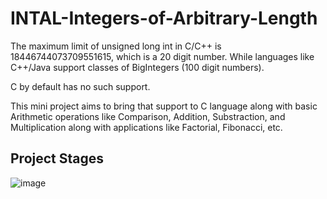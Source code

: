 # INTAL-Integers-of-Arbitrary-Length
The maximum limit of unsigned long int in C/C++ is 18446744073709551615, which is a 20 digit number. While languages like C++/Java support classes of BigIntegers (100 digit numbers).

C by default has no such support.

This mini project aims to bring that support to C language along with basic Arithmetic operations like Comparison, Addition, Substraction, 
and Multiplication along with applications like Factorial, Fibonacci, etc.

## Project Stages
![image](https://github.com/user-attachments/assets/b0e0334c-deb3-4973-8a09-34c1d8747e11)

